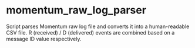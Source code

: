 # momentum_raw_log_parser
Script parses Momentum raw log file and converts it into a human-readable CSV file. R (received) / D (delivered) events are combined based on a message ID value respectively.
